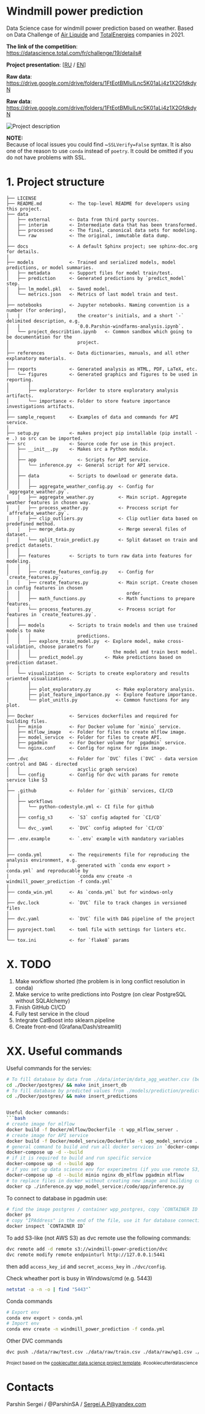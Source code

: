 Windmill power prediction 
==============================

Data Science case for windmill power prediction based on weather. Based on Data Challenge of [Air Liquide](https://www.airliquide.com/) and [TotalEnergies](https://totalenergies.com/) companies in 2021.

__The link of the competition__: https://datascience.total.com/fr/challenge/19/details#

__Project presentation__: [[RU](https://docs.google.com/presentation/d/1_LnCRoTVObppkohVuFIcRWabu_nkG4Dc6QPrGgQGpPQ/edit?usp=sharing) / [EN](https://docs.google.com/presentation/d/1L5D4HqUiLyIuLWJv-6U4-XkU2T1NHDX-7N43LSzwwHU/edit?usp=sharing)]

__Raw data__: https://drive.google.com/drive/folders/1FtEotBMIuILnc5K01aLj4z1X2GfdkdyN

__Raw data__: https://drive.google.com/drive/folders/1FtEotBMIuILnc5K01aLj4z1X2GfdkdyN

![Project description](./.readme/project_description.jpg)

__NOTE:__  
Because of local issues you could find ~`SSLVerify=False` syntax. It is also one of the reason to use `conda` instead of `poetry`. It could be omitted if you do not have problems with SSL.

# 1. Project structure

    ├── LICENSE
    ├── README.md          <- The top-level README for developers using this project.
    ├── data
    │   ├── external       <- Data from third party sources.
    │   ├── interim        <- Intermediate data that has been transformed.
    │   ├── processed      <- The final, canonical data sets for modeling.
    │   └── raw            <- The original, immutable data dump.
    │
    ├── docs               <- A default Sphinx project; see sphinx-doc.org for details.
    │
    ├── models             <- Trained and serialized models, model predictions, or model summaries.
    │   ├── metadata       <- Support files for model train/test.
    │   ├── prediction     <- Generated predictions by `predict_model` step.
    │   ├── lm_model.pkl   <- Saved model.
    │   └── metrics.json   <- Metrics of last model train and test.
    │
    ├── notebooks          <- Jupyter notebooks. Naming convention is a number (for ordering),
    │   |                     the creator's initials, and a short `-` delimited description, e.g.
    │   |                     `0.0.Parshin-windfarms-analysis.ipynb`.
    │   └── project_describtion.ipynb   <- Common sandbox which going to be documentation for the 
    │                         project.
    │
    ├── references         <- Data dictionaries, manuals, and all other explanatory materials.
    │
    ├── reports            <- Generated analysis as HTML, PDF, LaTeX, etc.
    │   └── figures        <- Generated graphics and figures to be used in reporting.
    │       |
    │       ├── exploratory<- Forlder to store exploratory analysis artifacts.
    │       └── importance <- Folder to store feature importance investigations artifacts.
    │
    ├── sample_request     <- Examples of data and commands for API service. 
    │
    ├── setup.py           <- makes project pip installable (pip install -e .) so src can be imported.
    ├── src                <- Source code for use in this project.
    │   ├── __init__.py    <- Makes src a Python module.
    │   │
    │   ├── app               <- Scripts for API service.
    │   │   └── inference.py  <- General script for API service.
    │   │
    │   ├── data           <- Scripts to download or generate data.
    │   │   │ 
    │   │   ├── aggregate_weather_config.py  <- Config for `aggregate_weather.py`.
    │   │   ├── aggregate_weather.py         <- Main script. Aggregate weather features in chosen way.
    │   │   ├── process_weather.py           <- Proccess script for `affrefate_weather.py`.
    │   │   ├── clip_outliers.py             <- Clip outlier data based on predefined method.
    │   │   ├── merge_data.py                <- Merge several files of dataset.
    │   │   └── split_train_predict.py       <- Split dataset on train and predict datasets.
    │   │
    │   ├── features       <- Scripts to turn raw data into features for modeling.
    │   │   │ 
    │   │   ├── create_features_config.py    <- Config for `create_features.py`.
    │   │   ├── create_features.py           <- Main script. Create chosen in config features in chosen 
    │   │   │                                   order.
    │   │   ├── math_functions.py            <- Math functions to prepare features.
    │   │   └── process_features.py          <- Process script for features in `create_features.py`.
    │   │
    │   ├── models         <- Scripts to train models and then use trained models to make
    │   │   │                 predictions.
    │   │   ├── explore_train_model.py  <- Explore model, make cross-validation, choose parametrs for
    │   │   │                              the model and train best model.    
    │   │   └── predict_model.py        <- Make predictions based on prediction dataset.
    │   │
    │   └── visualization  <- Scripts to create exploratory and results oriented visualizations.
    │       │ 
    │       ├── plot_exploratory.py         <- Make exploratory analysis.
    │       ├── plot_feature_importance.py  <- Explore feature importance.
    │       └── plot_unitls.py              <- Common functions for any plot.
    │
    ├── Docker             <- Services dockerfiles and required for building files.
    │   ├── minio          <- For Docker volume for `minio` service.
    │   ├── mlflow_image   <- Folder for files to create mlflow image.
    │   ├── model_service  <- Folder for files to create API.
    │   ├── pgadmin        <- For Docker volume for `pgadmin` service.
    │   └── nginx.conf     <- Config for nginx for nginx image.
    │
    ├── .dvc               <- Folder for `DVC` files (`DVC` - data version control and DAG - directed 
    │   │                     acyclic graph service)
    │   └── config         <- Config for dvc with params for remote service like S3
    │
    ├── .github            <- Folder for `githib` services, CI/CD
    │   │                     
    │   ├── workflows
    │   │   └── python-codestyle.yml <- CI file for github
    │   │
    │   ├── config_s3      <- `S3` config adapted for `CI/CD`
    │   │
    │   └── dvc_.yaml      <- `DVC` config adapted for `CI/CD`
    │
    ├── .env.example       <- `.env` example with mandatory variables 
    │
    │
    ├── conda.yml          <- The requirements file for reproducing the analysis environment, e.g.
    │                         generated with `conda env export > conda.yml` and reproducable by 
    │                         `conda env create -n windmill_power_prediction -f conda.yml`
    │
    ├── conda_win.yml      <- As `conda.yml` but for windows-only
    │
    ├── dvc.lock           <- `DVC` file to track changes in versioned files
    │
    ├── dvc.yaml           <- `DVC` file with DAG pipeline of the project 
    │    
    ├── pyproject.toml     <- toml file with settings for linters etc.
    │    
    └── tox.ini            <- for `flake8` params

# X. TODO

1. Make workflow shorted (the problem is in long conflict resolution in conda)
2. Make service to write predictions into Postgre (on clear PostgreSQL without SQLAlchemy)
3. Finish GitHub CI/CD
4. Fully test service in the cloud
5. Integrate CatBoost into sklearn.pipeline
6. Create front-end (Grafana/Dash/streamlit)

# XX. Useful commands
Useful commands for the servies:
```bash
# To fill database by data from ./data/interim/data_agg_weather.csv (before run `dvc repro` to create such file)
cd ./Docker/postgres/ && make init_insert_db
# To fill database by predicted values from ./models/prediction/predictions_train.csv (before run `dvc repro` to create such file)
cd ./Docker/postgres/ && make insert_predictions


Useful docker commands:
```bash
# create image for mlflow
docker build -f Docker/mlflow/Dockerfile -t wpp_mlflow_server .
# create image for API service
docker build -f Docker/model_service/Dockerfile -t wpp_model_service .
# general command to build and run all docker services in `docker-compose.yml`
docker-compose up -d --build
# if it is required to build and run specific service
docker-compose up -d --build app
# if you set up data science env for experimetns (if you use remote S3, then use "db_mlflow db_app pgadmin mlflow" only)
docker-compose up -d --build minio nginx db_mlflow pgadmin mlflow 
# to replace files in docker without creating new image and building container
docker cp ./inference.py wpp_model_service:/code/app/inference.py
```

To connect to database in pgadmin use:
```bash
# find the image postgres / container wpp_postgres, copy `CONTAINER ID`
docker ps
# copy "IPAddress" in the end of the file, use it for database connection in `pgadmin`
docker inspect `CONTAINER ID`
```

To add S3-like (not AWS S3) as dvc remote use the following commands:
```bash
dvc remote add -d remote s3://windmill-power-prediction/dvc
dvc remote modify remote endpointurl http://127.0.0.1:5441
```
then add `access_key_id` and `secret_access_key` in `./dvc/config`.

Check wheather port is busy in Windows/cmd (e.g. 5443)
```bash
netstat -a -n -o | find "5443"`
```

Conda commands
```bash
# Export env
conda env export > conda.yml
# Import env
conda env create -n windmill_power_prediction -f conda.yml
```

Other DVC commands
```bash
dvc push ./data/raw/test.csv ./data/raw/train.csv ./data/raw/wp1.csv ./data/raw/wp2.csv ./data/raw/wp3.csv ./data/raw/wp4.csv ./data/raw/wp5.csv ./data/raw/wp6.csv
```

<p><small>Project based on the <a target="_blank" href="https://drivendata.github.io/cookiecutter-data-science/">cookiecutter data science project template</a>. #cookiecutterdatascience</small></p>

# Contacts
Parshin Sergei / @ParshinSA / Sergei.A.P@yandex.com

